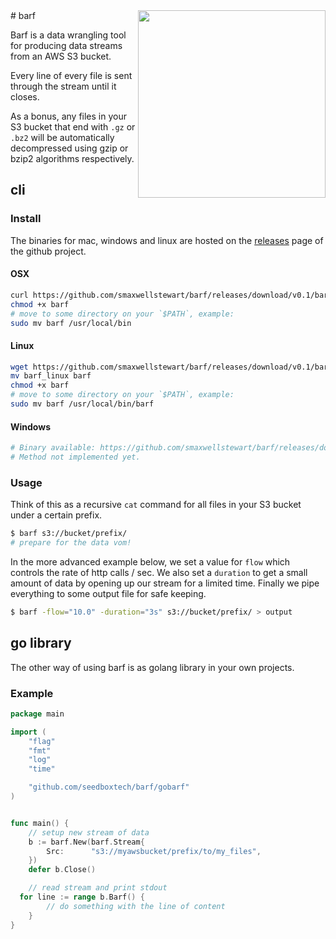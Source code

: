 <img src="https://raw.githubusercontent.com/smaxwellstewart/barf/master/logo.png" width="300" style="float:right;" />
# barf

Barf is a data wrangling tool for producing data streams from an AWS S3 bucket.

Every line of every file is sent through the stream until it closes.

As a bonus, any files in your S3 bucket that end with `.gz` or `.bz2` will be
automatically decompressed using gzip or bzip2 algorithms respectively.

## cli

### Install

The binaries for mac, windows and linux are hosted on the [releases](https://github.com/smaxwellstewart/barf/releases)
page of the github project.

#### OSX

```sh
curl https://github.com/smaxwellstewart/barf/releases/download/v0.1/barf_osx -o barf
chmod +x barf
# move to some directory on your `$PATH`, example:
sudo mv barf /usr/local/bin
```

#### Linux

```sh
wget https://github.com/smaxwellstewart/barf/releases/download/v0.1/barf_linux
mv barf_linux barf
chmod +x barf
# move to some directory on your `$PATH`, example:
sudo mv barf /usr/local/bin/barf
```

#### Windows

```bash
# Binary available: https://github.com/smaxwellstewart/barf/releases/download/v0.1/barf.exe
# Method not implemented yet.
```

### Usage

Think of this as a recursive `cat` command for all files
in your S3 bucket under a certain prefix.

```sh
$ barf s3://bucket/prefix/
# prepare for the data vom!
```

In the more advanced example below, we set a value for `flow` which controls the
rate of http calls / sec. We also set a `duration` to get a small amount of data
by opening up our stream for a limited time.
Finally we pipe everything to some output file for safe keeping.

```sh
$ barf -flow="10.0" -duration="3s" s3://bucket/prefix/ > output
```


## go library

The other way of using barf is as golang library in your own projects.

### Example

```go
package main

import (
	"flag"
	"fmt"
	"log"
	"time"

	"github.com/seedboxtech/barf/gobarf"
)


func main() {
	// setup new stream of data
	b := barf.New(barf.Stream{
		Src:      "s3://myawsbucket/prefix/to/my_files",
	})
	defer b.Close()

	// read stream and print stdout
  for line := range b.Barf() {
		// do something with the line of content
	}
}
```
